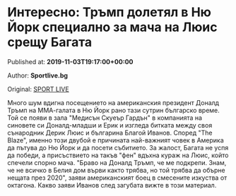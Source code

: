 
# Интересно: Тръмп долетял в Ню Йорк специално за мача на Люис срещу Багата

Published at: **2019-11-03T19:17:00+00:00**

Author: **Sportlive.bg**

Original: [SPORT LIVE](https://www.sportlive.bg/timeout/timeoutother/interesno-trymp-doletql-v-nyu-jork-specialno-za-macha-na-lyuis-sreshtu-bagata-1391408.html)

Много шум вдигна посещението на американския президент Доналд Тръмп на ММА-галата в Ню Йорк рано тази сутрин българско време. Той се появи в зала "Медисън Скуеър Гардън" в компанията на синовете си Доналд-младши и Ерик и изгледа битката между своя сънародник Дерик Люис и българина Благой Иванов.
Според "The Blaze", именно този двубой е причината най-важният човек в Америка да пътува до Ню Йорк и да посети събитието. За жалост, Багата не успя да победи, а присъствието на такъв "фен" вдъхна кураж на Люис, който спечели спорно мача.
"Браво на Доналд Тръмп, че ме подкрепи. Знам, че не всичко в Белия дом върви както трябва, но той трябва да обърне нещата през 2020", заяви американският боец в смесените изкуства от октагона. Какво заяви Иванов след загубата вижте в този материал.
